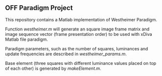 ## OFF Paradigm Project

This repository contains a Matlab implementation of Westheimer Paradigm.  

Function *westheimer.m* will generate an square image frame matrix and image sequence vector (frame presentation order) to be used with xDiva Matlab file paradigm.  

Paradigm parameters, such as the number of squares, luminances and update frequencies are described in *westheimer_params.m*.  

Base element (three squares with different luminance values placed on top of each other) is generated by *makeElement.m*. 


